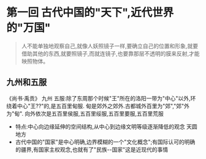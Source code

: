 # 第一回 古代中国的"天下",近代世界的"万国"
> 人不能单独地观察自己,就像人妖照镜子一样,要确立自己的位置和形象,就要借助其他的东西,就要照镜子,而就连镜子,也要靠那层不透明的膜来反射,才能映照物体。
## 九州和五服
《尚书·禹贡》
九州
五服:除了东周那个时候"王"所在的洛阳一带为"中心"以外,环绕着中心"王??"的,是五百里甸服.
甸是郊外之郊外.古都城外百里为"郊","郊"外为"甸".
向外依次是五百里侯服,五百里绥服,五百里要服,五百里荒服
* 特点:中心向边缘延伸的空间结构,从中心到边缘文明等级逐渐降低的观念
天圆地方
* 古代中国的"国家"是中心明确,边界模糊的一个"文化概念";有国际认可的明确的疆界,有国家主权观念,也就有了"民族--国家"这是近现代的事情
